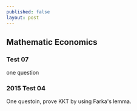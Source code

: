 ```yaml
---
published: false
layout: post
---
```

## Mathematic Economics

###  Test 07

one question

### 2015 Test 04

One questoin, prove KKT by using Farka's lemma.



